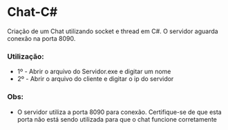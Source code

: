 # Chat-C#
Criação de um Chat utilizando socket e thread em C#.
O servidor aguarda conexão na porta 8090.

<h3>Utilização:</h3>
<ul>
  <li>1º - Abrir o arquivo do Servidor.exe e digitar um nome</li>
  <li>2º - Abrir o arquivo do cliente e digitar o ip do servidor</li>
 </ul>
 
 <h3>Obs:</h3>
  <ul>
    <li>O servidor utiliza a porta 8090 para conexão. Certifique-se de que esta porta não está sendo utilizada para que o chat funcione corretamente</li>
  </ul>
